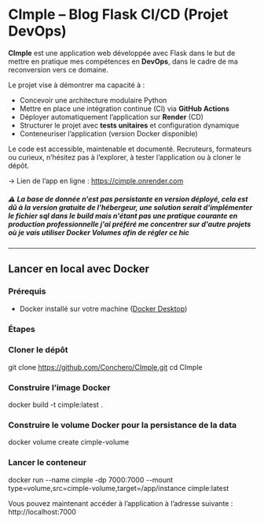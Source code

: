 # CImple – Blog Flask CI/CD (Projet DevOps)

**CImple** est une application web développée avec Flask dans le but de mettre en pratique mes compétences en **DevOps**, dans le cadre de ma reconversion vers ce domaine.

Le projet vise à démontrer ma capacité à :

- Concevoir une architecture modulaire Python
- Mettre en place une intégration continue (CI) via **GitHub Actions**
- Déployer automatiquement l’application sur **Render** (CD)
- Structurer le projet avec **tests unitaires** et configuration dynamique
- Conteneuriser l’application (version Docker disponible)

Le code est accessible, maintenable et documenté. Recruteurs, formateurs ou curieux, n’hésitez pas à l’explorer, à tester l’application ou à cloner le dépôt.

-> Lien de l’app en ligne : https://cimple.onrender.com

##### ⚠️ **La base de donnée n'est pas persistante en version déployé, cela est dû à la version gratuite de l'hébergeur, une solution serait d'implémenter le fichier sql dans le build mais n'étant pas une pratique courante en production professionnelle j'ai préféré me concentrer sur d'autre projets où je vais utiliser Docker Volumes afin de régler ce hic**
---

## Lancer en local avec Docker

### Prérequis
- Docker installé sur votre machine ([Docker Desktop](https://www.docker.com/products/docker-desktop))

### Étapes

### Cloner le dépôt
git clone https://github.com/Conchero/CImple.git
cd CImple

### Construire l’image Docker
docker build -t cimple:latest .

### Construire le volume Docker pour la persistance de la data
docker volume create cimple-volume

### Lancer le conteneur
docker run --name cimple -dp 7000:7000 --mount type=volume,src=cimple-volume,target=/app/instance cimple:latest

Vous pouvez maintenant accéder à l’application à l’adresse suivante :
http://localhost:7000
